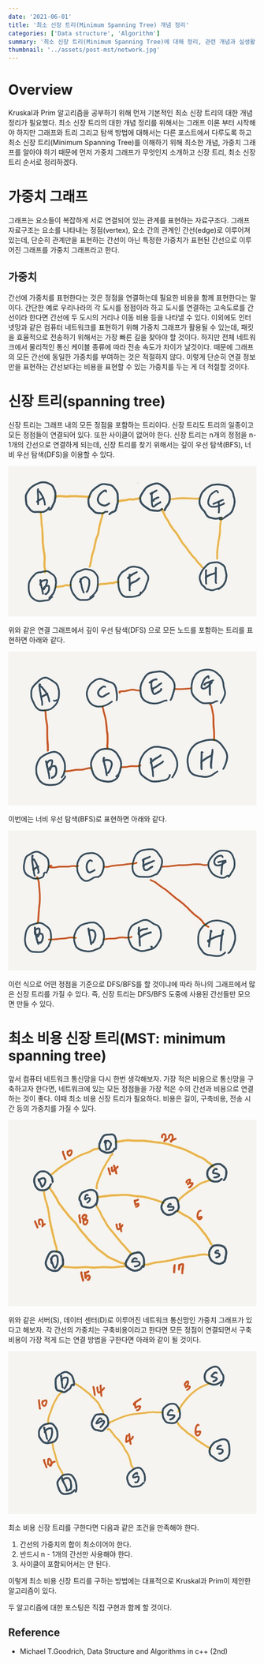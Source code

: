 ```yaml
---
date: '2021-06-01'
title: '최소 신장 트리(Minimum Spanning Tree) 개념 정리'
categories: ['Data structure', 'Algorithm']
summary: '최소 신장 트리(Minimum Spanning Tree)에 대해 정리, 관련 개념과 실생활 응용을 다뤘습니다.'
thumbnail: '../assets/post-mst/network.jpg'
---
```


# Overview

Kruskal과 Prim 알고리즘을 공부하기 위해 먼저 기본적인 최소 신장 트리의 대한 개념 정리가 필요했다. 최소 신장 트리의 대한 개념 정리를 위해서는 그래프 이론 부터 시작해야 하지만 그래프와 트리 그리고 탐색 방법에 대해서는 다른 포스트에서 다루도록 하고 최소 신장 트리(Minimum Spanning Tree)를 이해하기 위해 최소한 개념, 가중치 그래프를 알아야 하기 때문에 먼저 가중치 그래프가 무엇인지 소개하고 신장 트리, 최소 신장 트리 순서로 정리하겠다.

# 가중치 그래프

그래프는 요소들이 복잡하게 서로 연결되어 있는 관계를 표현하는 자료구조다. 그래프 자료구조는 요소를 나타내는 정점(vertex), 요소 간의 관계인 간선(edge)로 이루어져 있는데, 단순히 관계만을 표현하는 간선이 아닌 특정한 가중치가 표현된 간선으로 이루어진 그래프를 가중치 그래프라고 한다.

## 가중치

간선에 가중치를 표현한다는 것은 정점을 연결하는데 필요한 비용을 함께 표현한다는 말이다. 간단한 예로 우리나라의 각 도시를 정점이라 하고 도시를 연결하는 고속도로를 간선이라 한다면 간선에 두 도시의 거리나 이동 비용 등을 나타낼 수 있다. 이외에도 인터넷망과 같은 컴퓨터 네트워크를 표현하기 위해 가중치 그래프가 활용될 수 있는데, 패킷을 효율적으로 전송하기 위해서는 가장 빠른 길을 찾아야 할 것이다. 하지만 전체 네트워크에서 물리적인 통신 케이블 종류에 따라 전송 속도가 차이가 날것이다. 때문에 그래프의 모든 간선에 동일한 가중치를 부여하는 것은 적절하지 않다. 이렇게 단순히 연결 정보만을 표현하는 간선보다는 비용을 표현할 수 있는 가중치를 두는 게 더 적절할 것이다.

# 신장 트리(spanning tree)

신장 트리는 그래프 내의 모든 정점을 포함하는 트리이다. 신장 트리도 트리의 일종이고 모든 정점들이 연결되어 있다. 또한 사이클이 없어야 한다. 신장 트리는 n개의 정점을 n-1개의 간선으로 연결하게 되는데, 신장 트리를 찾기 위해서는 깊이 우선 탐색(BFS), 너비 우선 탐색(DFS)을 이용할 수 있다.


![graph](../assets/post-mst/graph.jpg 'graph')


위와 같은 연결 그래프에서 깊이 우선 탐색(DFS) 으로 모든 노드를 포함하는 트리를 표현하면 아래와 같다.


![dfs-graph](../assets/post-mst/dfs-graph.jpg 'dfs-graph')


이번에는 너비 우선 탐색(BFS)로 표현하면 아래와 같다.


![bfs-graph](../assets/post-mst/bfs-graph.jpg 'bfs-graph')


이런 식으로 어떤 정점을 기준으로 DFS/BFS를 할 것이냐에 따라 하나의 그래프에서 많은 신장 트리를 가질 수 있다. 즉, 신장 트리는 DFS/BFS 도중에 사용된 간선들만 모으면 만들 수 있다.

# 최소 비용 신장 트리(MST: minimum spanning tree)

앞서 컴퓨터 네트워크 통신망을 다시 한번 생각해보자. 가장 적은 비용으로 통신망을 구축하고자 한다면, 네트워크에 있는 모든 정점들을 가장 적은 수의 간선과 비용으로 연결하는 것이 좋다. 이때 최소 비용 신장 트리가 필요하다. 비용은 길이, 구축비용, 전송 시간 등의 가중치를 가질 수 있다.


![network](../assets/post-mst/network.jpg 'network')


위와 같은 서버(S), 데이터 센터(D)로 이루어진 네트워크 통신망인 가중치 그래프가 있다고 해보자. 각 간선의 가중치는 구축비용이라고 한다면 모든 정점이 연결되면서 구축비용이 가장 적게 드는 연결 방법을 구한다면 아래와 같이 될 것이다.


![mst](../assets/post-mst/mst.jpg 'mst')


최소 비용 신장 트리를 구한다면 다음과 같은 조건을 만족해야 한다.

1. 간선의 가중치의 합이 최소이어야 한다.
2. 반드시 n - 1개의 간선만 사용해야 한다.
3. 사이클이 포함되어서는 안 된다.

이렇게 최소 비용 신장 트리를 구하는 방법에는 대표적으로 Kruskal과 Prim이 제안한 알고리즘이 있다.

두 알고리즘에 대한 포스팅은 직접 구현과 함께 할 것이다.

## Reference

- Michael T.Goodrich, Data Structure and Algorithms in c++ (2nd)
